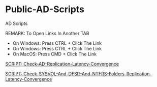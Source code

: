 # Public-AD-Scripts

AD Scripts

REMARK: To Open Links In Another TAB

* On Windows: Press CTRL + Click The Link
* On Windows: Press CTRL + Click The Link
* On MacOS: Press CMD + Click The Link

 [SCRIPT: Check-AD-Replication-Latency-Convergence](Check-AD-Replication-Latency-Convergence.md)

 [SCRIPT: Check-SYSVOL-And-DFSR-And-NTFRS-Folders-Replication-Latency-Convergence](Check-SYSVOL-And-DFSR-And-NTFRS-Folders-Replication-Latency-Convergence.md)
